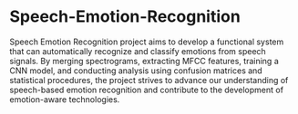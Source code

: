 # Speech-Emotion-Recognition
 Speech Emotion Recognition project aims to develop a functional system that can automatically recognize and classify emotions from speech signals. By merging spectrograms, extracting MFCC features, training a CNN model, and conducting analysis using confusion matrices and statistical procedures, the project strives to advance our understanding of speech-based emotion recognition and contribute to the development of emotion-aware technologies.
